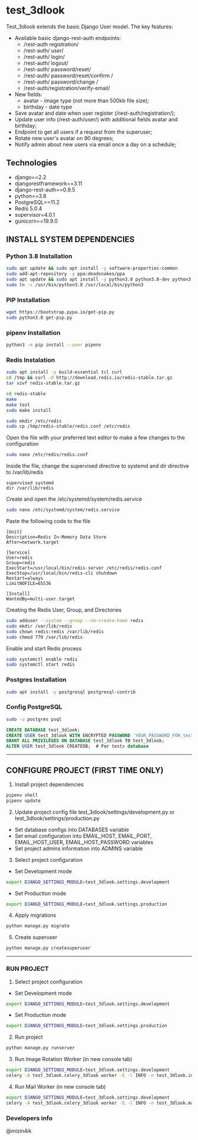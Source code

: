 # test_3dlook

Test_3dlook extends the basic Django User model.
The key features:
- Available basic django-rest-auth endpoints:
    - /rest-auth registration/ 
    - /rest-auth/ user/
    - /rest-auth/ login/
    - /rest-auth/ logout/
    - /rest-auth/ password/reset/
    - /rest-auth/ password/reset/confirm /
    - /rest-auth/ password/change /
    - /rest-auth/registration/verify-email/
- New fields:
    - avatar - image type (not more than 500kb file size);
    - birthday - date type
- Save avatar and date when user register (/rest-auth/registration/);
- Update user info (/rest-auth/user/) with additional fields avatar and birthday;
- Endpoint to get all users if a request from the superuser;
- Rotate new user's avatar on 90 degrees;
- Notify admin about new users via email once a day on a schedule;

## Technologies
- django==2.2
- djangorestframework==3.11
- django-rest-auth==0.9.5
- python==3.8
- PostgreSQL==11.2
- Redis 5.0.4
- supervisor=4.0.1 
- gunicorn==19.9.0

## INSTALL SYSTEM DEPENDENCIES

### Python 3.8 Installation
```bash
sudo apt update && sudo apt install -y software-properties-common  
sudo add-apt-repository -y ppa:deadsnakes/ppa  
sudo apt update && sudo apt install -y python3.8 python3.8-dev python3.8-venv
sudo ln -s /usr/bin/python3.8 /usr/local/bin/python3
```

### PIP Installation
```bash
wget https://bootstrap.pypa.io/get-pip.py
sudo python3.8 get-pip.py
```

### pipenv Installation
```bash
python3 -m pip install --user pipenv
```

### Redis Instalation
```bash
sudo apt install -y build-essential tcl curl  
cd /tmp && curl -O http://download.redis.io/redis-stable.tar.gz  
tar xzvf redis-stable.tar.gz
```
```bash
cd redis-stable  
make  
make test  
sudo make install
```
```bash
sudo mkdir /etc/redis
sudo cp /tmp/redis-stable/redis.conf /etc/redis
```

Open the file with your preferred text editor to make a few changes to the configuration  
```bash
sudo nano /etc/redis/redis.conf
```
Inside the file, change the supervised directive to systemd and dir directive to /var/lib/redis  
```
supervised systemd
dir /var/lib/redis
```

Create and open the /etc/systemd/system/redis.service
```bash
sudo nano /etc/systemd/system/redis.service
```

Paste the following code to the file
```
[Unit]
Description=Redis In-Memory Data Store
After=network.target

[Service]
User=redis
Group=redis
ExecStart=/usr/local/bin/redis-server /etc/redis/redis.conf
ExecStop=/usr/local/bin/redis-cli shutdown
Restart=always
LimitNOFILE=65536

[Install]
WantedBy=multi-user.target
```

Creating the Redis User, Group, and Directories
```bash
sudo adduser --system --group --no-create-home redis
sudo mkdir /var/lib/redis
sudo chown redis:redis /var/lib/redis
sudo chmod 770 /var/lib/redis
```

Enable and start Redis process 
```bash
sudo systemctl enable redis
sudo systemctl start redis
```


### Postgres Installation
```bash
sudo apt install -y postgresql postgresql-contrib
```

### Config PostgreSQL
```bash
sudo -u postgres psql
```
```sql
CREATE DATABASE test_3dlook;  
CREATE USER test_3dlook WITH ENCRYPTED PASSWORD 'YOUR_PASSWORD_FOR_test_3dlook';  
GRANT ALL PRIVILEGES ON DATABASE test_3dlook TO test_3dlook;  
ALTER USER test_3dlook CREATEDB;  # For tests database
```


------------------
## CONFIGURE PROJECT (FIRST TIME ONLY)

1. Install project dependencies  
```bash
pipenv shell
pipenv update
```

2. Update project config file test_3dlook/settings/development.py or test_3dlook/settings/production.py  
- Set database configs into DATABASES variable  
- Set email configuration into EMAIL_HOST, EMAIL_PORT, EMAIL_HOST_USER, EMAIL_HOST_PASSWORD variables  
- Set project admins information into ADMINS variable  

3. Select project configuration
- Set Development mode
```bash
export DJANGO_SETTINGS_MODULE=test_3dlook.settings.development
```

- Set Production mode
```bash
export DJANGO_SETTINGS_MODULE=test_3dlook.settings.production
```

4. Apply migrations
```bash
python manage.py migrate
```

5. Create superuser
```bash
python manage.py createsuperuser
```


------------------
### RUN PROJECT

1. Select project configuration
- Set Development mode
```bash
export DJANGO_SETTINGS_MODULE=test_3dlook.settings.development
```

- Set Production mode
```bash
export DJANGO_SETTINGS_MODULE=test_3dlook.settings.production
```

2. Run project
```bash
python manage.py runserver
```

3. Run Image Rotation Worker (in new console tab)  
```bash
export DJANGO_SETTINGS_MODULE=test_3dlook.settings.development  
celery -A test_3dlook.celery_3dlook worker -E -l INFO -n test_3dlook.image_rotation -Q image_rotation  
```

4. Run Mail Worker (in new console tab)  
```bash
export DJANGO_SETTINGS_MODULE=test_3dlook.settings.development  
celery -A test_3dlook.celery_3dlook worker -E -l INFO -n test_3dlook.mail -Q mail  
```

### Developers info
@mizin4ik
